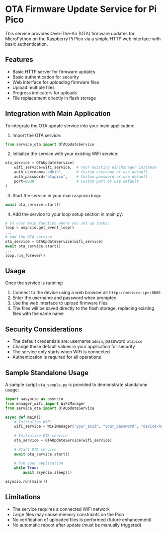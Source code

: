 # OTA Firmware Update Service for Pi Pico

This service provides Over-The-Air (OTA) firmware updates for MicroPython on the Raspberry Pi Pico via a simple HTTP web interface with basic authentication.

## Features

- Basic HTTP server for firmware updates
- Basic authentication for security
- Web interface for uploading firmware files
- Upload multiple files
- Progress indicators for uploads
- File replacement directly in flash storage

## Integration with Main Application

To integrate the OTA update service into your main application:

1. Import the OTA service:
```python
from service_ota import OTAUpdateService
```

2. Initialize the service with your existing WiFi service:
```python
ota_service = OTAUpdateService(
    wifi_service=wifi_service,  # Your existing WiFiManager instance
    auth_username="admin",      # Custom username or use default
    auth_password="otapico",    # Custom password or use default
    port=8080                   # Custom port or use default
)
```

3. Start the service in your main asyncio loop:
```python
await ota_service.start()
```

4. Add the service to your loop setup section in main.py:
```python
# In your main function where you set up tasks:
loop = asyncio.get_event_loop()
...
# Add the OTA service
ota_service = OTAUpdateService(wifi_service)
await ota_service.start()
...
loop.run_forever()
```

## Usage

Once the service is running:

1. Connect to the device using a web browser at: `http://<device-ip>:8080`
2. Enter the username and password when prompted
3. Use the web interface to upload firmware files
4. The files will be saved directly to the flash storage, replacing existing files with the same name

## Security Considerations

- The default credentials are: username `admin`, password `otapico`
- Change these default values in your application for security
- The service only starts when WiFi is connected
- Authentication is required for all operations

## Sample Standalone Usage

A sample script `ota_sample.py` is provided to demonstrate standalone usage:

```python
import uasyncio as asyncio
from manager_wifi import WiFiManager
from service_ota import OTAUpdateService

async def main():
    # Initialize WiFi
    wifi_service = WiFiManager("your_ssid", "your_password", "device-name")
    
    # Initialize OTA service
    ota_service = OTAUpdateService(wifi_service)
    
    # Start OTA service
    await ota_service.start()
    
    # Run your application
    while True:
        await asyncio.sleep(1)

asyncio.run(main())
```

## Limitations

- The service requires a connected WiFi network
- Large files may cause memory constraints on the Pico
- No verification of uploaded files is performed (future enhancement)
- No automatic reboot after update (must be manually triggered) 